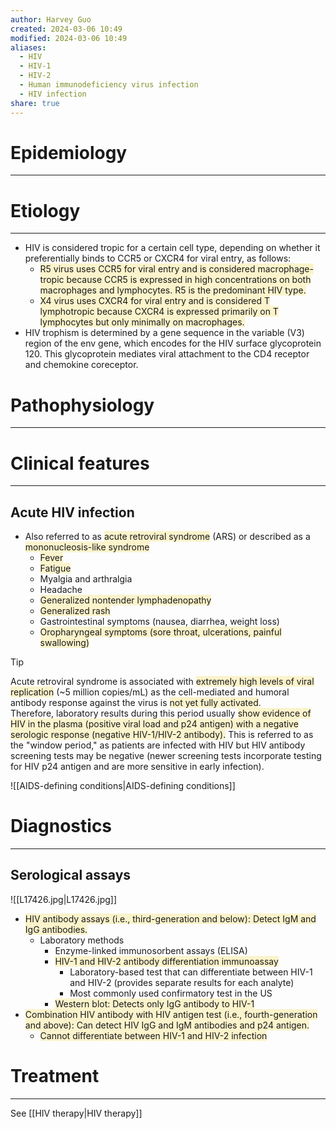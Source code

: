 ```yaml
---
author: Harvey Guo
created: 2024-03-06 10:49
modified: 2024-03-06 10:49
aliases:
  - HIV
  - HIV-1
  - HIV-2
  - Human immunodeficiency virus infection
  - HIV infection
share: true
---
```

# Epidemiology
---


# Etiology
---
- HIV is considered tropic for a certain cell type, depending on whether it preferentially binds to CCR5 or CXCR4 for viral entry, as follows:
	- <span style="background:rgba(240, 200, 0, 0.2)">R5 virus uses CCR5 for viral entry and is considered macrophage-tropic because CCR5 is expressed in high concentrations on both macrophages and lymphocytes.  R5 is the predominant HIV type.</span>
	- <span style="background:rgba(240, 200, 0, 0.2)">X4 virus uses CXCR4 for viral entry and is considered T lymphotropic because CXCR4 is expressed primarily on T lymphocytes but only minimally on macrophages.</span>
- HIV trophism is determined by a gene sequence in the variable (V3) region of the env gene, which encodes for the HIV surface glycoprotein 120.  This glycoprotein mediates viral attachment to the CD4 receptor and chemokine coreceptor.

# Pathophysiology
---


# Clinical features
---
## Acute HIV infection
- Also referred to as <span style="background:rgba(240, 200, 0, 0.2)">acute retroviral syndrome</span> (ARS) or described as a <span style="background:rgba(240, 200, 0, 0.2)">mononucleosis-like syndrome </span>
	- <span style="background:rgba(240, 200, 0, 0.2)">Fever</span>
	- <span style="background:rgba(240, 200, 0, 0.2)">Fatigue</span>
	- Myalgia and arthralgia
	- Headache
	- <span style="background:rgba(240, 200, 0, 0.2)">Generalized nontender lymphadenopathy </span>
	- <span style="background:rgba(240, 200, 0, 0.2)">Generalized rash </span>
	- Gastrointestinal symptoms (nausea, diarrhea, weight loss)
	- <span style="background:rgba(240, 200, 0, 0.2)">Oropharyngeal symptoms (sore throat, ulcerations, painful swallowing)</span>

>[!tip] 
>Acute retroviral syndrome is associated with <span style="background:rgba(240, 200, 0, 0.2)">extremely high levels of viral replication</span> (~5 million copies/mL) as the cell-mediated and humoral antibody response against the virus is <span style="background:rgba(240, 200, 0, 0.2)">not yet fully activated</span>.  
>Therefore, laboratory results during this period usually <span style="background:rgba(240, 200, 0, 0.2)">show evidence of HIV in the plasma (positive viral load and p24 antigen) with a negative serologic response (negative HIV-1/HIV-2 antibody).</span>
>This is referred to as the "window period," as patients are infected with HIV but HIV antibody screening tests may be negative (newer screening tests incorporate testing for HIV p24 antigen and are more sensitive in early infection).

![[AIDS-defining conditions|AIDS-defining conditions]]

# Diagnostics
---
## Serological assays
![[L17426.jpg|L17426.jpg]]
- <span style="background:rgba(240, 200, 0, 0.2)">HIV antibody assays (i.e., third-generation and below): Detect IgM and IgG antibodies.</span>
	- Laboratory methods
		- Enzyme-linked immunosorbent assays (ELISA)
		- <span style="background:rgba(240, 200, 0, 0.2)">HIV-1 and HIV-2 antibody differentiation immunoassay</span>
			- Laboratory-based test that can differentiate between HIV-1 and HIV-2 (provides separate results for each analyte)
			- Most commonly used confirmatory test in the US
		- <span style="background:rgba(240, 200, 0, 0.2)">Western blot: Detects only IgG antibody to HIV-1</span>
- <span style="background:rgba(240, 200, 0, 0.2)">Combination HIV antibody with HIV antigen test (i.e., fourth-generation and above): Can detect HIV IgG and IgM antibodies and p24 antigen.</span>
	- <span style="background:rgba(240, 200, 0, 0.2)">Cannot differentiate between HIV-1 and HIV-2 infection</span>

# Treatment
---
See [[HIV therapy|HIV therapy]]
